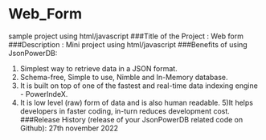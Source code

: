 # Web_Form
sample project using html/javascript
###Title of the Project : Web form 
###Description :
Mini project using html/javascript 
###Benefits of using JsonPowerDB:
1) Simplest way to retrieve data in a JSON format.
2) Schema-free, Simple to use, Nimble and In-Memory database.
3) It is built on top of one of the fastest and real-time data indexing engine - PowerIndeX.
4) It is low level (raw) form of data and is also human readable.
5)It helps developers in faster coding, in-turn reduces development cost.
###Release History (release of your JsonPowerDB related code on Github): 27th november 2022
